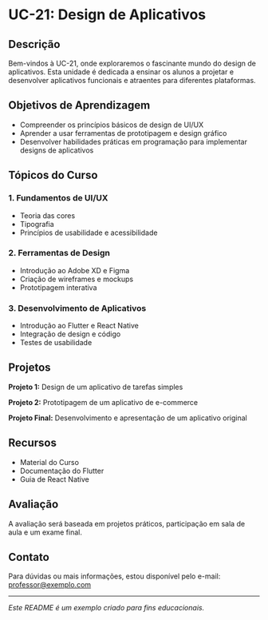 # UC-21: Design de Aplicativos

## Descrição
Bem-vindos à UC-21, onde exploraremos o fascinante mundo do design de aplicativos. Esta unidade é dedicada a ensinar os alunos a projetar e desenvolver aplicativos funcionais e atraentes para diferentes plataformas.

## Objetivos de Aprendizagem
- Compreender os princípios básicos de design de UI/UX
- Aprender a usar ferramentas de prototipagem e design gráfico
- Desenvolver habilidades práticas em programação para implementar designs de aplicativos

## Tópicos do Curso

### 1. Fundamentos de UI/UX
- Teoria das cores
- Tipografia
- Princípios de usabilidade e acessibilidade

### 2. Ferramentas de Design
- Introdução ao Adobe XD e Figma
- Criação de wireframes e mockups
- Prototipagem interativa

### 3. Desenvolvimento de Aplicativos
- Introdução ao Flutter e React Native
- Integração de design e código
- Testes de usabilidade

## Projetos

**Projeto 1:** Design de um aplicativo de tarefas simples

**Projeto 2:** Prototipagem de um aplicativo de e-commerce

**Projeto Final:** Desenvolvimento e apresentação de um aplicativo original

## Recursos
- Material do Curso
- Documentação do Flutter
- Guia de React Native

## Avaliação
A avaliação será baseada em projetos práticos, participação em sala de aula e um exame final.

## Contato
Para dúvidas ou mais informações, estou disponível pelo e-mail: professor@exemplo.com

---

*Este README é um exemplo criado para fins educacionais.*